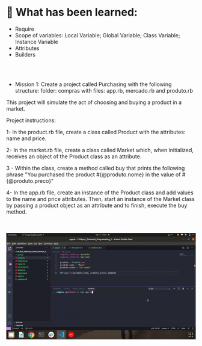 <h1> 🔭 What has been learned: </h1>

- Require
- Scope of variables: Local Variable; Global Variable; Class Variable; Instance Variable
- Attributes
- Builders

<br>
<br>

- Mission 1: Create a project called Purchasing with the following structure: folder: compras with files: app.rb, mercado.rb and produto.rb 

This project will simulate the act of choosing and buying a product in a market.

Project instructions:

1- In the product.rb file, create a class called Product with the attributes: name and price.

2- In the market.rb file, create a class called Market which, when initialized, receives an object of the Product class as an attribute.

3 - Within the class, create a method called buy that prints the following phrase "You purchased the product #{@produto.nome} in the value of #{@produto.preco}"

4- In the app.rb file, create an instance of the Product class and add values ​​to the name and price attributes. Then, start an instance of the Market class by passing a product object as an attribute and to finish, execute the buy method.

<br>
<br>

<img src="mission1.gif" alt="mission 1">

